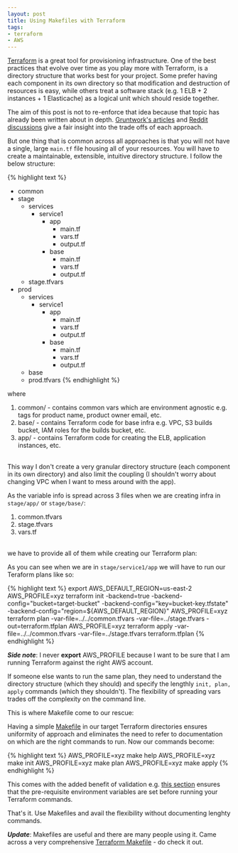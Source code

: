 ```yaml
---
layout: post
title: Using Makefiles with Terraform
tags:
- terraform
- AWS
---
```


[Terraform](https://www.terraform.io/docs/modules/sources.html) is a great tool 
for provisioning infrastructure. One of the best practices that evolve over
time as you play more with Terraform, is a directory structure that works
best for your project. Some prefer having each component in its own directory so
that modification and destruction of resources is easy, while others treat
a software stack (e.g. 1 ELB + 2 instances + 1 Elasticache) as a logical unit which 
should reside together. 

The aim of this post is not to re-enforce that idea because that topic has 
already been written about in depth. [Gruntwork's articles](https://blog.gruntwork.io/how-to-create-reusable-infrastructure-with-terraform-modules-25526d65f73d)
and [Reddit discussions](https://www.reddit.com/r/devops/comments/53sijz/how_do_you_structure_terraform_configurations/)
give a fair insight into the trade offs of each approach.

But one thing that is common across all approaches is that you will not have a single,
large  ```main.tf``` file housing all of your resources. You will have to create 
a maintainable, extensible, intuitive directory structure. I follow the below 
structure:

{% highlight text %}
- common
- stage 
  - services
    - service1 
      - app
        - main.tf
        - vars.tf
        - output.tf
      - base
        - main.tf
        - vars.tf
        - output.tf
  - stage.tfvars
- prod
  - services
    - service1
      - app
        - main.tf
        - vars.tf
        - output.tf
      - base
        - main.tf
        - vars.tf
        - output.tf
  - base
  - prod.tfvars
{% endhighlight %}

where

<ol>
<li> common/ - contains common vars which are environment agnostic e.g. tags for product name, product owner email, etc.</li>
<li> base/   - contains Terraform code for base infra e.g. VPC, S3 builds bucket, IAM roles for the builds bucket, etc.</li>
<li> app/    - contains Terraform code for creating the ELB, application instances, etc.</li>
</ol><br/>
This way I don't create a very granular directory structure (each component in its own directory) and also
limit the coupling (I shouldn't worry about changing VPC when I want to mess around with the app).

As the variable info is spread across 3 files when we are creating infra in ```stage/app/```  or ```stage/base/```:

<ol>
<li> common.tfvars</li>
<li> stage.tfvars</li>
<li> vars.tf</li>
</ol> <br/>
we have to provide all of them while creating our Terraform plan:

As you can see when we are in ```stage/service1/app``` we will have to run our Teraform plans like so:

{% highlight text %}
export AWS_DEFAULT_REGION=us-east-2
AWS_PROFILE=xyz terraform init -backend=true -backend-config="bucket=target-bucket" -backend-config="key=bucket-key.tfstate" -backend-config="region=${AWS_DEFAULT_REGION}"
AWS_PROFILE=xyz terraform plan -var-file=../../common.tfvars -var-file=../stage.tfvars  -out=terraform.tfplan
AWS_PROFILE=xyz terraform apply -var-file=../../common.tfvars -var-file=../stage.tfvars terraform.tfplan
{% endhighlight %}

***Side note***: I never **export** AWS_PROFILE because I want to be sure that I am running Terraform
against the right AWS account.

If someone else wants to run the same plan, they need to understand the directory structure (which
they should) and specify the lengthly ```init, plan, apply``` commands (which they shouldn't). The flexibility
of spreading vars trades off the complexity on the command line. 

This is where Makefile come to our rescue:

Having a simple [Makefile](https://gist.github.com/saurabh-hirani/a94046c65f141eb2d7ee666fa2a21c72) in our
target Terraform directories ensures uniformity of approach and eliminates the need to refer to 
documentation on which are the right commands to run. Now our commands become:

{% highlight text %}
AWS_PROFILE=xyz make help
AWS_PROFILE=xyz make init
AWS_PROFILE=xyz make plan
AWS_PROFILE=xyz make apply
{% endhighlight %}

This comes with the added benefit of validation e.g. [this section](https://gist.github.com/saurabh-hirani/a94046c65f141eb2d7ee666fa2a21c72#file-terraformmakefile-L3://gist.github.com/saurabh-hirani/a94046c65f141eb2d7ee666fa2a21c72#file-terraformmakefile-L33) ensures that the pre-requisite environment variables are set before running your
Terraform commands.

That's it. Use Makefiles and avail the flexibility without documenting lenghty commands. 

***Update***: Makefiles are useful and there are many people using it. Came across a very comprehensive [Terraform Makefile](https://github.com/pgporada/terraform-makefile/blob/master/Makefile) - do check it out.
